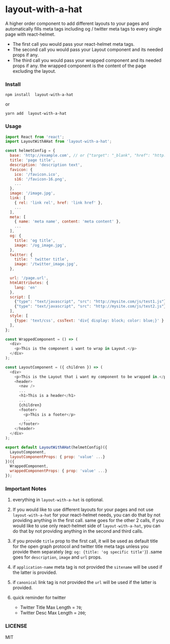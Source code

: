 # layout-with-a-hat

A higher order component to add different layouts to your pages and automatically fills meta tags including og / twitter meta tags to every single page with react-helmet.

- The first call you would pass your react-helmet meta tags.
- The second call you would pass your Layout component and its needed props if any.
- The third call you would pass your wrapped component and its needed props if any. the wrapped component is the content of the page excluding the layout.

### Install

```
npm install  layout-with-a-hat
```

or

```
yarn add  layout-with-a-hat
```

### Usage

```javascript
import React from 'react';
import LayoutWithAHat from 'layout-with-a-hat';

const helmetConfig = {
  base: 'http://example.com', // or {"target": "_blank", "href": "http://mysite.com/"}
  title: 'page title',
  description: 'description text',
  favicon: {
    ico: '/favicon.ico',
    s16: '/favicon-16.png',
    ...
  },
  image: '/image.jpg',
  link: [
    { rel: 'link rel', href: 'link href' },
    ...
  ],
  meta: [
    { name: 'meta name', content: 'meta content' },
    ...
  ],
  og: {
    title: 'og title',
    image: '/og_image.jpg',
  },
  twitter: {
    title: ' twitter title',
    image: '/twitter_image.jpg',
  },

  url: '/page.url',
  htmlAttributes: {
    lang: 'en'
  },
  script: [
    {"type": "text/javascript", "src": "http://mysite.com/js/test1.js"},
    {"type": "text/javascript", "src": "http://mysite.com/js/test2.js"}
  ],
  style: [
    {type: 'text/css', cssText: 'div{ display: block; color: blue;}' }
  ],
};

const WrappedComponent = () => (
  <div>
    <p>This is the component i want to wrap in Layout.</p>
  </div>
);

const LayoutComponent = ({ children }) => (
  <div>
    <p>This is the Layout that i want my component to be wrapped in.</p>
    <header>
      <nav />
      ...
      <h1>This is a header</h1>
      ...
      {children}
      <footer>
        <p>This is a footer</p>
        ...
      </footer>
    </header>
  </div>
);

export default LayoutWithAHat(helmetConfig)({
  LayoutComponent,
  layoutComponentProps: { prop: 'value' ...}
})({
  WrappedComponent,
  wrappedComponentProps: { prop: 'value' ...}
});
```

### Important Notes

1. everything in `layout-with-a-hat` is optional.

2. If you would like to use different layouts for your pages and not use `layout-with-a-hat` for your react-helmet needs, you can do that by not providing anything in the first call. same goes for the other 2 calls, if you would like to use only react-helmet side of `layout-with-a-hat`, you can do that by not providing anything in the second and third calls.

3. if you provide `title` prop to the first call, it will be used as default title for the open graph protocol and twitter title meta tags unless you provide them separately (eg: `og: {title: 'og specific title'}`) .same goes for `description`, `image` and `url` props.

4. if `application-name` meta tag is not provided the `sitename` will be used if the latter is provided.

5. if `canonical` link tag is not provided the `url` will be used if the latter is provided.

6. quick reminder for twitter
   - Twitter Title Max Length = `70`;
   - Twitter Desc Max Length = `200`;

### LICENSE

MIT
